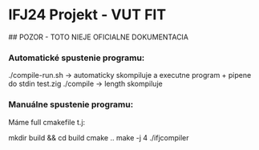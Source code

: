# IFJ24 Projekt - VUT FIT
## POZOR - TOTO NIEJE OFICIALNE DOKUMENTACIA

### Automatické spustenie programu: 

./compile-run.sh -> automaticky skompiluje a executne program + pipene do stdin test.zig
./compile -> length skompiluje

### Manuálne spustenie programu: 
Máme full cmakefile t.j:

mkdir build && cd build
cmake ..
make -j 4
./ifjcompiler
